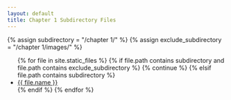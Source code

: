 ```yaml
---
layout: default
title: Chapter 1 Subdirectory Files
---
```


{% assign subdirectory = "/chapter 1/" %}
{% assign exclude_subdirectory = "/chapter 1/images/" %}
<ul>
{% for file in site.static_files %}
  {% if file.path contains subdirectory and file.path contains exclude_subdirectory %}
    {% continue %}
  {% elsif file.path contains subdirectory %}
    <li><a href="{{ file.path }}">{{ file.name }}</a></li>
  {% endif %}
{% endfor %}
</ul>

